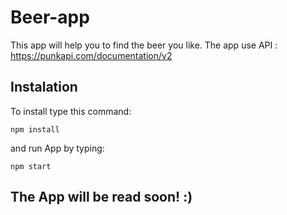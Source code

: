 # Beer-app

This app will help you to find the beer you like. The app use API : https://punkapi.com/documentation/v2

## Instalation

To install type this command: 

`npm install`

and run App by typing:

`npm start`


## The App will be read soon! :)
